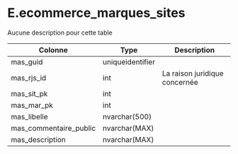 # E.ecommerce_marques_sites

Aucune description pour cette table

Colonne|Type|Description
---|---|---
mas_guid|uniqueidentifier|
mas_rjs_id|int|La raison juridique concernée 
mas_sit_pk|int|
mas_mar_pk|int|
mas_libelle|nvarchar(500)|
mas_commentaire_public|nvarchar(MAX)|
mas_description|nvarchar(MAX)|
